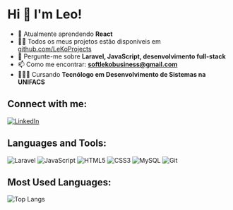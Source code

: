# Hi 👋 I'm Leo!

- 🌱 Atualmente aprendendo **React**
- 👨‍💻 Todos os meus projetos estão disponíveis em [github.com/LeKoProjects](https://github.com/LeKoProjects)
- 💬 Pergunte-me sobre **Laravel, JavaScript, desenvolvimento full-stack**
- 📫 Como me encontrar: **softlekobusiness@gmail.com**
- 👨🏼‍🎓 Cursando **Tecnólogo em Desenvolvimento de Sistemas na UNIFACS**

## Connect with me:
[![LinkedIn](https://img.shields.io/badge/LinkedIn-0077B5?style=for-the-badge&logo=linkedin&logoColor=white)](https://www.linkedin.com/in/seu-perfil-linkedin)

## Languages and Tools:
![Laravel](https://img.shields.io/badge/Laravel-FF2D20?style=for-the-badge&logo=laravel&logoColor=white)
![JavaScript](https://img.shields.io/badge/JavaScript-323330?style=for-the-badge&logo=javascript&logoColor=F7DF1E)
![HTML5](https://img.shields.io/badge/HTML5-E34F26?style=for-the-badge&logo=html5&logoColor=white)
![CSS3](https://img.shields.io/badge/CSS3-1572B6?style=for-the-badge&logo=css3&logoColor=white)
![MySQL](https://img.shields.io/badge/MySQL-4479A1?style=for-the-badge&logo=mysql&logoColor=white)
![Git](https://img.shields.io/badge/Git-F05032?style=for-the-badge&logo=git&logoColor=white)

## Most Used Languages:
![Top Langs](https://github-readme-stats.vercel.app/api/top-langs/?username=LeKoProjects&layout=compact)
